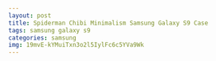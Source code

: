 ```yaml
---
layout: post
title: Spiderman Chibi Minimalism Samsung Galaxy S9 Case
tags: samsung galaxy s9
categories: samsung
img: 19mvE-kYMuiTxn3o2l5IylFc6c5YVa9Wk
---
```

